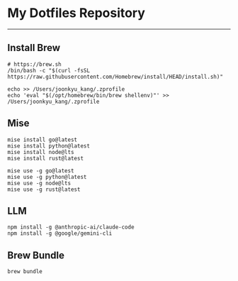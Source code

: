# My Dotfiles Repository
---

## Install Brew
```
# https://brew.sh
/bin/bash -c "$(curl -fsSL https://raw.githubusercontent.com/Homebrew/install/HEAD/install.sh)"

echo >> /Users/joonkyu_kang/.zprofile
echo 'eval "$(/opt/homebrew/bin/brew shellenv)"' >> /Users/joonkyu_kang/.zprofile

```

## Mise
```
mise install go@latest
mise install python@latest  
mise install node@lts
mise install rust@latest

mise use -g go@latest
mise use -g python@latest
mise use -g node@lts
mise use -g rust@latest
```

## LLM
```
npm install -g @anthropic-ai/claude-code
npm install -g @google/gemini-cli

```


## Brew Bundle
```
brew bundle
```

